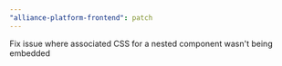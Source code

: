 ```yaml
---
"alliance-platform-frontend": patch
---
```


Fix issue where associated CSS for a nested component wasn't being embedded
